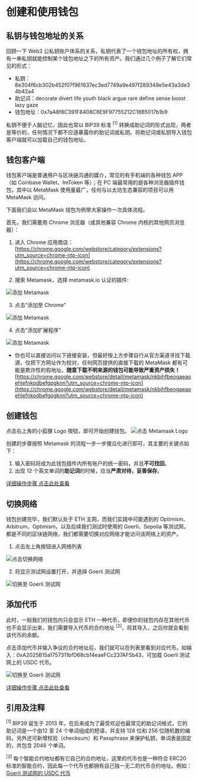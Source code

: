 # 创建和使用钱包

## 私钥与钱包地址的关系

回顾一下 Web3 公私钥账户体系的关系，私钥代表了一个钱包地址的所有权，拥有一串私钥就能控制某个钱包地址之下的所有资产。我们通过几个例子了解它们常见的形式：

- 私钥：8e304f6cb302b452f07f961637ec3ed7749a9e497f289348e5e43a3de34b42a4
- 助记词：decorate divert life youth black argue rare define sense boost lazy gaze
- 钱包地址：0x7aA8f8C391F8408C8E9F97755212C18B5017b1b9

私钥不便于人脑记忆，因此也常以 BIP39 标准 <sup>[1]</sup> 转换成助记词的形式出现，两者是等价的，任何情况下都不应道暴露你的助记词或私钥。将助记词或私钥导入钱包客户端就可以加载自己的钱包地址。

## 钱包客户端

钱包客户端是普通用户与区块链沟通的媒介，常见的有手机端的各种钱包 APP（如 Coinbase Wallet、ImToken 等）；在 PC 端最常用的是各种浏览器插件钱包，其中以 MetaMask 使用量最广，任何与以太坊生态兼容的项目可以用 MetaMask 访问。

下面我们会以 MetaMask 钱包为例带大家操作一次具体流程。

首先，我们需要用 Chrome 浏览器（或其他兼容 Chrome 内核的其他网页浏览器）：
1. 进入 Chrome 应用商店：[https://chrome.google.com/webstore/category/extensions?utm_source=chrome-ntp-icon](https://chrome.google.com/webstore/category/extensions?utm_source=chrome-ntp-icon)

2. 搜索 Metamask，选择 metamask.io 认证的插件:

![添加 Metamask](images/Chrome1.png)

3. 点击“添加至 Chrome”

![添加 Metamask](images/Chrome2.png)

4. 点击“添加扩展程序”

![添加 Metamask](images/Chrome3.png)


- 你也可以直接访问以下链接安装，但最好按上方步骤自行从官方渠道寻找下载源，仅把下方网址作为校对，任何网页提供的直接下载的 MetaMask 都有可能是欺诈性的假地址。**随意下载不明来源的钱包可能导致严重资产损失！**[https://chrome.google.com/webstore/detail/metamask/nkbihfbeogaeaoehlefnkodbefgpgknn?utm_source=chrome-ntp-icon](https://chrome.google.com/webstore/detail/metamask/nkbihfbeogaeaoehlefnkodbefgpgknn?utm_source=chrome-ntp-icon)


## 创建钱包

点击右上角的小狐狸 Logo 按钮，即可开始创建钱包。
![点击 Metamask Logo](images/Metamask1.png)

创建的步骤按照 Metamask 的流程一步一步傻瓜化进行即可，其主要的关键点如下：

1. 输入密码将成为此钱包插件内所有账户的统一密码，并且**不可找回**。
2. 出现 12 个英文单词的**助记词**的时候，应当**严肃对待，妥善保存**。

[详细操作步骤 点击此处查看](https://metatraining.buidlerdao.xyz/1-1-7028d9c69ea2442ea56ae580320180f9)

## 切换网络

钱包创建完毕，我们默认处于 ETH 主网，而我们实践中可能遇到的 Optimism、Arbitrum、Optimism，以及后续我们测试时使用的 Goerli、Sepolia 等测试网，都是不同的区块链网络，我们都需要切换对应网络才能访问该网络上的资产。

1. 点击左上角按钮进入网络列表

![点击切换网络](images/Metamask2.png)

2. 将显示测试网设置打开，并选择 Goerli 测试网

![切换至 Goerli 测试网](images/Metamask3.png)

## 添加代币

此时，一般我们的钱包内只会显示 ETH 一种代币，即便你的钱包内存在其他代币也不会显示出来，我们需要导入代币的合约地址 <sup>[2]</sup>，将其导入，之后你就会看到该代币的余额。

点击添加代币并输入争议的合约地址后，我们就可以在列表里看到对应代币。如输入：0xA2025B15a1757311bfD68cb14eaeFCc237AF5b43，可加载 Goerli 测试网上的 USDC 代币。

![切换至 Goerli 测试网](images/Metamask4.png)

[详细操作步骤 点击此处查看](https://metatraining.buidlerdao.xyz/1-2-7212e781e7874effa144d88dc2a5cbe2)


## 引用及注释

<sup>[1]</sup> BIP39 诞生于 2013 年，在后来成为了最受欢迎也最常见的助记词格式，它的助记词是一个由12 至 24 个单词组成的短语，并支持 128 位和 256 位随机数的编码，另外还可新增校验（checksum）和 Passphrase 来保护私钥，单词表是固定的，共包含 2048 个单词。

<sup>[2]</sup> 每个智能合约地址都有它自己的合约地址，这里的代币也是一种符合 ERC20 标准的智能合约，因此每一个代币也都拥有自己独一无二的代币合约地址。例如：[Goerli 测试网的 USDC 代币](https://goerli.etherscan.io/token/0xA2025B15a1757311bfD68cb14eaeFCc237AF5b43)